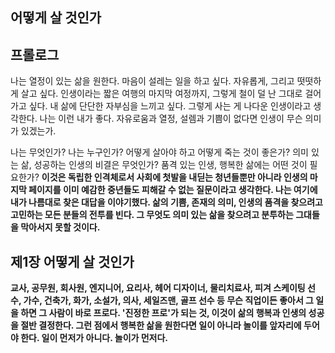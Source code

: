 ## 어떻게 살 것인가

## 프롤로그
나는 열정이 있는 삶을 원한다. 마음이 설레는 일을 하고 싶다. 자유롭게, 그리고 떳떳하게 살고 싶다. 인생이라는 짧은 여행의 마지막 여정까지, 그렇게 철이 덜 난 그대로 걸어가고 싶다. 내 삶에 단단한 자부심을 느끼고 싶다. 그렇게 사는 게 나다운 인생이라고 생각한다. 나는 이런 내가 좋다. 자유로움과 열정, 설렘과 기쁨이 없다면 인생이 무슨 의미가 있겠는가.

나는 무엇인가? 나는 누구인가? 어떻게 살아야 하고 어떻게 죽는 것이 좋은가? 의미 있는 삶, 성공하는 인생의 비결은 무엇인가? 품격 있는 인생, 행복한 삶에는 어떤 것이 필요한가? **이것은 독립한 인격체로서 사회에 첫발을 내딛는 청년들뿐만 아니라 인생의 마지막 페이지를 이미 예감한 중년들도 피해갈 수 없는 질문이라고 생각한다. 나는 여기에 내가 나름대로 찾은 대답을 이야기했다. 삶의 기쁨, 존재의 의미, 인생의 품격을 찾으려고 고민하는 모든 분들의 전투를 빈다. 그 무엇도 의미 있는 삶을 찾으려고 분투하는 그대들을 막아서지 못할 것이다.**

## 제1장 어떻게 살 것인가
**교사, 공무원, 회사원, 엔지니어, 요리사, 헤어 디자이너, 물리치료사, 피겨 스케이팅 선수, 가수, 건축가, 화가, 소설가, 의사, 세일즈맨, 골프 선수 등 무슨 직업이든 좋아서 그 일을 하면 그 사람이 바로 프로다. '진정한 프로'가 되는 것, 이것이 삶의 행복과 인생의 성공을 절반 결정한다. 그런 점에서 행복한 삶을 원한다면 일이 아니라 놀이를 앞자리에 두어야 한다. 일이 먼저가 아니다. 놀이가 먼저다.**  
